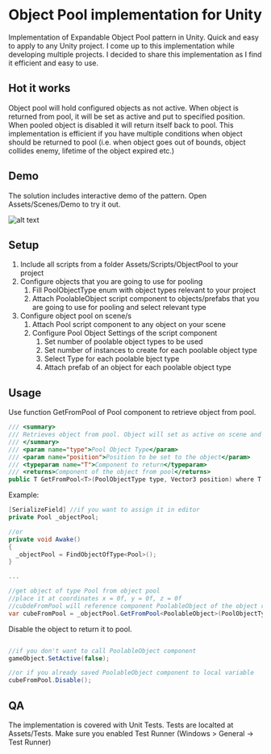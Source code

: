 # Object Pool implementation for Unity
Implementation of Expandable Object Pool pattern in Unity. Quick and easy to apply to any Unity project.
I come up to this implementation while developing multiple projects. I decided to share this implementation as I find it efficient and easy to use.

## Hot it works
Object pool will hold configured objects as not active. When object is returned from pool, it will be set as active and put to specified position. When pooled object is disabled it will return itself back to pool. This implementation is efficient if you have multiple conditions when object should be returned to pool (i.e. when object goes out of bounds, object collides enemy, lifetime of the object expired etc.)

## Demo
The solution includes interactive demo of the pattern. Open Assets/Scenes/Demo to try it out.

![alt text](https://github.com/mikhailShpirko/unity-object-pool/blob/main/demo.png)

## Setup
1. Include all scripts from a folder Assets/Scripts/ObjectPool to your project
2. Configure objects that you are going to use for pooling 
   1. Fill PoolObjectType enum with object types relevant to your project
   2. Attach PoolableObject script component to objects/prefabs that you are going to use for pooling and select relevant type
3. Configure object pool on scene/s
   1. Attach Pool script component to any object on your scene
   2. Configure Pool Object Settings of the script component
      1. Set number of poolable object types to be used
      2. Set number of instances to create for each poolable object type
      3. Select Type for each poolable bject type
      4. Attach prefab of an object for each poolable object type

## Usage
Use function GetFromPool of Pool component to retrieve object from pool.

```csharp
/// <summary>
/// Retrieves object from pool. Object will set as active on scene and positioned on specified location. Pool will expand if there are no free objects
/// </summary>
/// <param name="type">Pool Object Type</param>
/// <param name="position">Position to be set to the object</param>
/// <typeparam name="T">Component to return</typeparam>
/// <returns>Component of the object from pool</returns>
public T GetFromPool<T>(PoolObjectType type, Vector3 position) where T : MonoBehaviour
```

Example:
```csharp
[SerializeField] //if you want to assign it in editor
private Pool _objectPool; 

//or
private void Awake()
{
  _objectPool = FindObjectOfType<Pool>();
}

...

//get object of type Pool from object pool
//place it at coordinates x = 0f, y = 0f, z = 0f
//cubdeFromPool will reference component PoolableObject of the object returned
var cubeFromPool = _objectPool.GetFromPool<PoolableObject>(PoolObjectType.Cube, Vector3.zero);

```

Disable the object to return it to pool.
```csharp

//if you don't want to call PoolableObject component
gameObject.SetActive(false);

//or if you already saved PoolableObject component to local variable
cubeFromPool.Disable();
```

## QA
The implementation is covered with Unit Tests. Tests are localted at Assets/Tests. Make sure you enabled Test Runner (Windows > General -> Test Runner)

